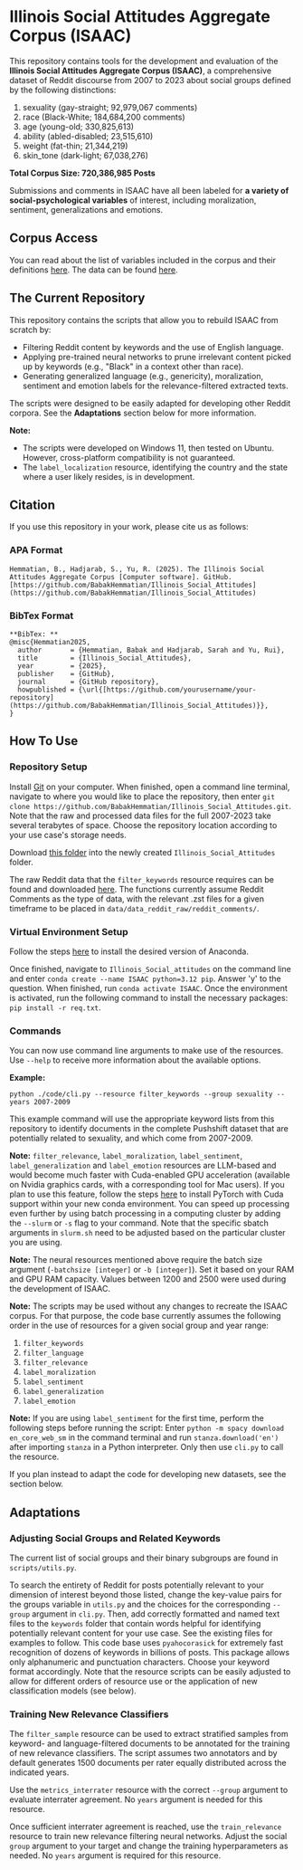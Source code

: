 # Illinois Social Attitudes Aggregate Corpus (ISAAC)

This repository contains tools for the development and evaluation of the **Illinois Social Attitudes Aggregate Corpus (ISAAC)**, a comprehensive dataset of Reddit discourse from 2007 to 2023 about social groups defined by the following distinctions:
1. sexuality (gay-straight; 92,979,067 comments)
2. race (Black-White; 184,684,200 comments)
3. age (young-old; 330,825,613)
4. ability (abled-disabled; 23,515,610)
5. weight (fat-thin; 21,344,219)
6. skin_tone (dark-light; 67,038,276)

**Total Corpus Size: 720,386,985 Posts**

Submissions and comments in ISAAC have all been labeled for **a variety of social-psychological variables** of interest, including moralization, sentiment, generalizations and emotions. 

## Corpus Access

You can read about the list of variables included in the corpus and their definitions [here](https://github.com/BabakHemmatian/Illinois_Social_Attitudes/blob/main/variable_list.md). The data can be found [here](https://drive.google.com/drive/u/0/folders/15luTEiHnt8BnnHjYmQnS__DSUt3lODjr). 

## The Current Repository

This repository contains the scripts that allow you to rebuild ISAAC from scratch by:
- Filtering Reddit content by keywords and the use of English language. 
- Applying pre-trained neural networks to prune irrelevant content picked up by keywords (e.g., "Black" in a context other than race). 
- Generating generalized language (e.g., genericity), moralization, sentiment and emotion labels for the relevance-filtered extracted texts.

The scripts were designed to be easily adapted for developing other Reddit corpora. See the **Adaptations** section below for more information.

**Note:**
- The scripts were developed on Windows 11, then tested on Ubuntu. However, cross-platform compatibility is not guaranteed.
- The ```label_localization``` resource, identifying the country and the state where a user likely resides, is in development.

## Citation
If you use this repository in your work, please cite us as follows:

### APA Format
```
Hemmatian, B., Hadjarab, S., Yu, R. (2025). The Illinois Social Attitudes Aggregate Corpus [Computer software]. GitHub. [https://github.com/BabakHemmatian/Illinois_Social_Attitudes](https://github.com/BabakHemmatian/Illinois_Social_Attitudes)
```
### BibTex Format
```
**BibTex: **
@misc{Hemmatian2025,
  author       = {Hemmatian, Babak and Hadjarab, Sarah and Yu, Rui},
  title        = {Illinois_Social_Attitudes},
  year         = {2025},
  publisher    = {GitHub},
  journal      = {GitHub repository},
  howpublished = {\url{[https://github.com/yourusername/your-repository](https://github.com/BabakHemmatian/Illinois_Social_Attitudes)}},
}
```
## How To Use

### Repository Setup
Install [Git](https://git-scm.com/book/en/v2/Getting-Started-Installing-Git) on your computer. When finished, open a command line terminal, navigate to where you would like to place the repository, then enter ```git clone https://github.com/BabakHemmatian/Illinois_Social_Attitudes.git```. Note that the raw and processed data files for the full 2007-2023 take several terabytes of space. Choose the repository location according to your use case's storage needs.

Download [this folder](https://drive.google.com/drive/folders/1TqxjRRMZ3LTGWRCMkK6_tnIo_Zg1vms1?usp=sharing) into the newly created ```Illinois_Social_Attitudes``` folder.

The raw Reddit data that the ```filter_keywords``` resource requires can be found and downloaded [here](https://academictorrents.com/details/ba051999301b109eab37d16f027b3f49ade2de13). The functions currently assume Reddit Comments as the type of data, with the relevant .zst files for a given timeframe to be placed in ```data/data_reddit_raw/reddit_comments/```. 

### Virtual Environment Setup
Follow the steps [here](https://docs.conda.io/projects/conda/en/latest/user-guide/install/index.html) to install the desired version of Anaconda. 

Once finished, navigate to ```Illinois_Social_attitudes``` on the command line and enter ```conda create --name ISAAC python=3.12 pip```. Answer 'y' to the question. When finished, run ```conda activate ISAAC```. Once the environment is activated, run the following command to install the necessary packages: ```pip install -r req.txt```. 

### Commands
You can now use command line arguments to make use of the resources. Use ```--help``` to receive more information about the available options. 

**Example:**
```
python ./code/cli.py --resource filter_keywords --group sexuality --years 2007-2009
```
This example command will use the appropriate keyword lists from this repository to identify documents in the complete Pushshift dataset that are potentially related to sexuality, and which come from 2007-2009. 

**Note:** ```filter_relevance```, ```label_moralization```, ```label_sentiment```, ```label_generalization``` and ```label_emotion``` resources are LLM-based and would become much faster with Cuda-enabled GPU acceleration (available on Nvidia graphics cards, with a corresponding tool for Mac users). If you plan to use this feature, follow the steps [here](https://medium.com/@harunijaz/a-step-by-step-guide-to-installing-cuda-with-pytorch-in-conda-on-windows-verifying-via-console-9ba4cd5ccbef) to install PyTorch with Cuda support within your new conda environment. You can speed up processing even further by using batch processing in a computing cluster by adding the ```--slurm``` or ```-s``` flag to your command. Note that the specific sbatch arguments in ```slurm.sh``` need to be adjusted based on the particular cluster you are using. 

**Note:** The neural resources mentioned above require the batch size argument (```-batchsize [integer]``` or ```-b [integer]```). Set it based on your RAM and GPU RAM capacity. Values between 1200 and 2500 were used during the development of ISAAC. 

**Note:** The scripts may be used without any changes to recreate the ISAAC corpus. For that purpose, the code base currently assumes the following order in the use of resources for a given social group and year range:

1. ```filter_keywords```
2. ```filter_language```
3. ```filter_relevance```
4. ```label_moralization```
5. ```label_sentiment```
6. ```label_generalization```
7. ```label_emotion```

**Note:** If you are using ```label_sentiment``` for the first time, perform the following steps before running the script: Enter ```python -m spacy download en_core_web_sm``` in the command terminal and run ```stanza.download('en')``` after importing ```stanza``` in a Python interpreter. Only then use ```cli.py``` to call the resource. 

If you plan instead to adapt the code for developing new datasets, see the section below. 

## Adaptations

### Adjusting Social Groups and Related Keywords
The current list of social groups and their binary subgroups are found in ```scripts/utils.py```. 

To search the entirety of Reddit for posts potentially relevant to your dimension of interest beyond those listed, change the key-value pairs for the groups variable in ```utils.py``` and the choices for the corresponding ```--group``` argument in ```cli.py```. Then, add correctly formatted and named text files to the ```keywords``` folder that contain words helpful for identifying potentially relevant content for your use case. See the existing files for examples to follow. This code base uses ```pyahocorasick``` for extremely fast recognition of dozens of keywords in billions of posts. This package allows only alphanumeric and punctuation characters. Choose your keyword format accordingly. Note that the resource scripts can be easily adjusted to allow for different orders of resource use or the application of new classification models (see below). 

### Training New Relevance Classifiers
The ```filter_sample``` resource can be used to extract stratified samples from keyword- and language-filtered documents to be annotated for the training of new relevance classifiers. The script assumes two annotators and by default generates 1500 documents per rater equally distributed across the indicated years. 

Use the ```metrics_interrater``` resource with the correct ```--group``` argument to evaluate interrater agreement. No ```years``` argument is needed for this resource.

Once sufficient interrater agreement is reached, use the ```train_relevance``` resource to train new relevance filtering neural networks. Adjust the social ```group``` argument to your target and change the training hyperparameters as needed. No ```years``` argument is required for this resource.
